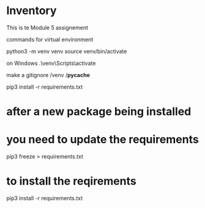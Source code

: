 # Inventory
This is te Module 5 assignement

commands for virtual environment

python3 -m venv venv
source venv/bin/activate

on Windows
.\venv\Scripts\activate

make a gitignore
/venv
/__pycache__

pip3 install -r requirements.txt

# after a new package being installed 
# you need to update the requirements
pip3 freeze > requirements.txt

# to install the reqirements
pip3 install -r requirements.txt